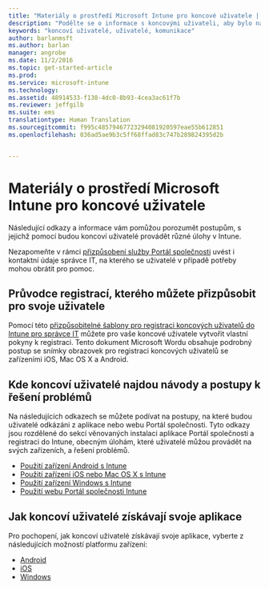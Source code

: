 ```yaml
---
title: "Materiály o prostředí Microsoft Intune pro koncové uživatele | Microsoft Intune"
description: "Podělte se o informace s koncovými uživateli, aby bylo nasazení Intune úspěšné."
keywords: "koncoví uživatelé, uživatelé, komunikace"
author: barlanmsft
ms.author: barlan
manager: angrobe
ms.date: 11/2/2016
ms.topic: get-started-article
ms.prod: 
ms.service: microsoft-intune
ms.technology: 
ms.assetid: 48914533-f138-4dc0-8b93-4cea3ac61f7b
ms.reviewer: jeffgilb
ms.suite: ems
translationtype: Human Translation
ms.sourcegitcommit: f995c48579467723294081920597eae55b612851
ms.openlocfilehash: 036ad5ae9b3c5ff68ffad83c747b289824395d2b


---
```


# <a name="resources-about-the-enduser-experience-with-microsoft-intune"></a>Materiály o prostředí Microsoft Intune pro koncové uživatele

Následující odkazy a informace vám pomůžou porozumět postupům, s jejichž pomocí budou koncoví uživatelé provádět různé úlohy v Intune.

Nezapomeňte v rámci [přizpůsobení služby Portál společnosti](/Intune/get-started/start-with-a-paid-subscription-to-microsoft-intune-step-7) uvést i kontaktní údaje správce IT, na kterého se uživatelé v případě potřeby mohou obrátit pro pomoc.

## <a name="enrollment-guide-that-you-can-customize-for-your-users"></a>Průvodce registrací, kterého můžete přizpůsobit pro svoje uživatele

Pomocí této [přizpůsobitelné šablony pro registraci koncových uživatelů do Intune pro správce IT](https://gallery.technet.microsoft.com/End-user-Intune-enrollment-55dfd64a) můžete pro vaše koncové uživatele vytvořit vlastní pokyny k registraci. Tento dokument Microsoft Wordu obsahuje podrobný postup se snímky obrazovek pro registraci koncových uživatelů se zařízeními iOS, Mac OS X a Android.

## <a name="how-your-end-users-find-howto-and-troubleshooting-information"></a>Kde koncoví uživatelé najdou návody a postupy k řešení problémů

Na následujících odkazech se můžete podívat na postupy, na které budou uživatelé odkázáni z aplikace nebo webu Portál společnosti. Tyto odkazy jsou rozdělené do sekcí věnovaných instalaci aplikace Portál společnosti a registraci do Intune, obecným úlohám, které uživatelé můžou provádět na svých zařízeních, a řešení problémů.

- [Použití zařízení Android s Intune](/Intune/EndUser/using-your-android-device-with-intune)
- [Použití zařízení iOS nebo Mac OS X s Intune](/Intune/EndUser/using-your-ios-or-mac-os-x-device-with-intune)
- [Použití zařízení Windows s Intune](/Intune/EndUser/using-your-windows-device-with-intune)
- [Použití webu Portál společnosti Intune](/Intune/EndUser/using-the-intune-company-portal-website)


## <a name="how-your-end-users-get-their-apps"></a>Jak koncoví uživatelé získávají svoje aplikace

Pro pochopení, jak koncoví uživatelé získávají svoje aplikace, vyberte z následujících možností platformu zařízení:

- [Android](how-your-android-users-get-their-apps.md)
- [iOS](how-your-ios-users-get-their-apps.md)
- [Windows](how-your-windows-users-get-their-apps.md)



<!--HONumber=Nov16_HO1-->


